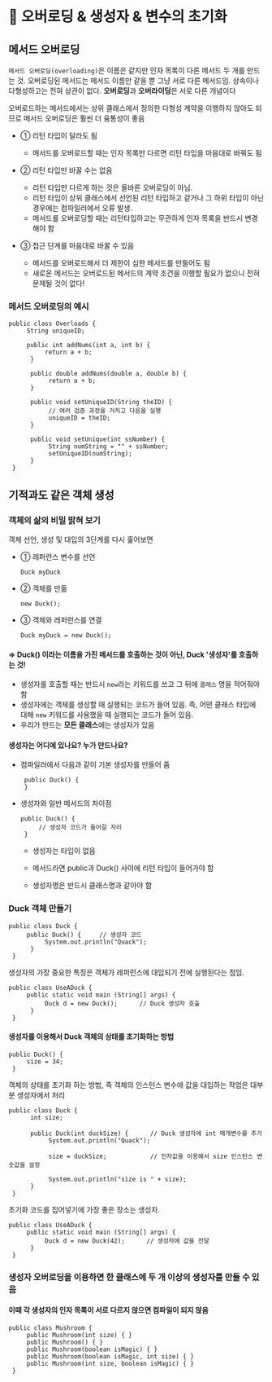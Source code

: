 # 📌 오버로딩 & 생성자 & 변수의 초기화
## 메서드 오버로딩
`메서드 오버로딩(overloading)`은 이름은 같지만 인자 목록이 다른 메서드 두 개를 만드는 것. 오버로딩된 메서드는 메서드 이름만 같을 뿐 그냥 서로 다른 메서드임. 상속이나 다형성하고는 전혀 상관이 없다. **오버로딩**과 **오버라이딩**은 서로 다른 개념이다

오버로드하는 메서드에서는 상위 클래스에서 정의한 다형성 계약을 이행하지 않아도 되므로 메서드 오버로딩은 훨씬 더 융통성이 좋음

- ① 리턴 타입이 달라도 됨
     
  - 메서드를 오버로드할 때는 인자 목록만 다르면 리턴 타입을 마음대로 바꿔도 됨

- ② 리턴 타입만 바꿀 수는 없음
  
  - 리턴 타입만 다르게 하는 것은 올바른 오버로딩이 아님.
  - 리턴 타입이 상위 클래스에서 선언된 리턴 타입하고 같거나 그 하위 타입이 아닌 경우에는 컴파일러에서 오류 발생.
  - 메서드를 오버로딩할 때는 리턴타입하고는 무관하게 인자 목록을 반드시 변경해야 함
 
- ③ 접근 단계를 마음대로 바꿀 수 있음
  
  - 메서드를 오버로드해서 더 제한이 심한 메서드를 만들어도 됨
  - 새로운 메서드는 오버로드된 메서드의 계약 조건을 이행할 필요가 없으니 전혀 문제될 것이 없다!
 
### 메서드 오버로딩의 예시

    public class Overloads {
         String uniqueID;

         public int addNums(int a, int b) {
              return a + b;
          }

          public double addNums(double a, double b) {
               return a + b;
          }

          public void setUniqueID(String theID) {
               // 여러 검증 과정을 거치고 다음을 실행
               uniqueID = theID;
          }

          public void setUnique(int ssNumber) {
               String numString = "" + ssNumber;
               setUniqueID(numString);
          }
     }

## 기적과도 같은 객체 생성
### 객체의 삶의 비밀 밝혀 보기

객체 선언, 생성 및 대입의 3단계를 다시 훑어보면
- ① 레퍼런스 변수를 선언

      Duck myDuck

- ② 객체를 만듦

      new Duck();

- ③ 객체와 레퍼런스를 연결

      Duck myDuck = new Duck();

#### => Duck() 이라는 이름을 가진 메서드를 호출하는 것이 아닌, Duck '생성자'를 호출하는 것!

- 생성자를 호출할 때는 반드시 `new`라는 키워드를 쓰고 그 뒤에 `클래스` 명을 적어줘야 함
 - 생성자에는 객체를 생성할 때 실행되는 코드가 들어 있음. 즉, 어떤 클래스 타입에 대해 `new` 키워드를 사용했을 때 실행되는 코드가 들어 있음.
 - 우리가 만드는 **모든 클래스**에는 생성자가 있음

#### 생성자는 어디에 있나요? 누가 만드나요?

- 컴파일러에서 다음과 같이 기본 생성자를 만들어 줌

       public Duck() {
       }

- 생성자와 일반 메서드의 차이점

      public Duck() {
           // 생성자 코드가 들어갈 자리
       }

     - 생성자는 타입이 없음
     - 
       메서드라면 public과 Duck() 사이에 리턴 타입이 들어가야 함

     - 생성자명은 반드시 클래스명과 같아야 함
 
### Duck 객체 만들기

    public class Duck {
         public Duck() {     // 생성자 코드
              System.out.println("Quack");
          }
     }

생성자의 가장 중요한 특징은 객체가 레퍼런스에 대입되기 전에 실행된다는 점임.

    public class UseADuck {
         public static void main (String[] args) {
              Duck d = new Duck();      // Duck 생성자 호출
          }
     }

#### 생성자를 이용해서 Duck 객체의 상태를 초기화하는 방법

    public Duck() {
         size = 34;
     }

객체의 상태를 초기화 하는 방법, 즉 객체의 인스턴스 변수에 값을 대입하는 작업은 대부분 생성자에서 처리

    public class Duck {
          int size;

          public Duck(int duckSize) {      // Duck 생성자에 int 매개변수를 추가
               System.out.println("Quack");

               size = duckSize;            // 인자값을 이용해서 size 인스턴스 변숫값을 설정

               System.out.println("size is " + size);
          }
     }

초기화 코드를 집어넣기에 가장 좋은 장소는 생성자.

    public class UseADuck {
         public static void main (String[] args) {
              Duck d = new Duck(42);      // 생성자에 값을 전달
          }
     }


### 생성자 오버로딩을 이용하면 한 클래스에 두 개 이상의 생성자를 만들 수 있음
#### 이때 각 생성자의 인자 목록이 서로 다르지 않으면 컴파일이 되지 않음

    public class Mushroom {
         public Mushroom(int size) { }
         public Mushroom() { }
         public Mushroom(boolean isMagic) { }
         public Mushroom(boolean isMagic, int size) { }
         public Mushroom(int size, boolean isMagic) { }
     }
